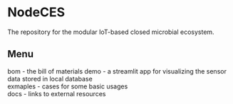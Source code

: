# NodeCES
The repository for the modular IoT-based closed microbial ecosystem.<br>

## Menu
bom - the bill of materials
demo - a streamlit app for visualizing the sensor data stored in local database<br>
exmaples - cases for some basic usages<br>
docs - links to external resources<br>
